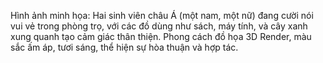 Hình ảnh minh họa: Hai sinh viên châu Á (một nam, một nữ) đang cười nói vui vẻ trong phòng trọ, với các đồ dùng như sách, máy tính, và cây xanh xung quanh tạo cảm giác thân thiện. Phong cách đồ họa 3D Render, màu sắc ấm áp, tươi sáng, thể hiện sự hòa thuận và hợp tác.